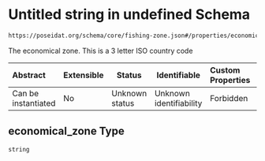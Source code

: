 # Untitled string in undefined Schema

```txt
https://poseidat.org/schema/core/fishing-zone.json#/properties/economical_zone
```

The economical zone. This is a 3 letter ISO country code


| Abstract            | Extensible | Status         | Identifiable            | Custom Properties | Additional Properties | Access Restrictions | Defined In                                                                   |
| :------------------ | ---------- | -------------- | ----------------------- | :---------------- | --------------------- | ------------------- | ---------------------------------------------------------------------------- |
| Can be instantiated | No         | Unknown status | Unknown identifiability | Forbidden         | Allowed               | none                | [fishing-zone.json\*](schemas/core/fishing-zone.json "open original schema") |

## economical_zone Type

`string`
